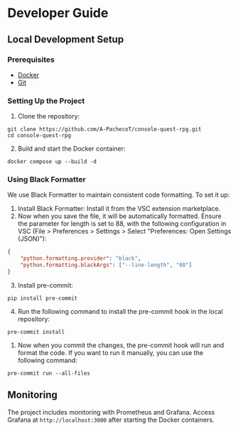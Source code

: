 # Developer Guide

## Local Development Setup

### Prerequisites
- [Docker](https://docs.docker.com/get-docker/)
- [Git](https://git-scm.com/downloads)

### Setting Up the Project

1. Clone the repository:
```
git clone https://github.com/A-PachecoT/console-quest-rpg.git
cd console-quest-rpg
```

2. Build and start the Docker container:
```
docker compose up --build -d
```

### Using Black Formatter

We use Black Formatter to maintain consistent code formatting. To set it up:

1. Install Black Formatter: Install it from the VSC extension marketplace.
2. Now when you save the file, it will be automatically formatted. Ensure the parameter for length is set to 88, with the following configuration in VSC (File > Preferences > Settings > Select "Preferences: Open Settings (JSON)"):

```json
{
    "python.formatting.provider": "black",
    "python.formatting.blackArgs": ["--line-length", "88"]
}
```

3. Install pre-commit:
```
pip install pre-commit
```

4. Run the following command to install the pre-commit hook in the local repository:
```
pre-commit install
```

1. Now when you commit the changes, the pre-commit hook will run and format the code. If you want to run it manually, you can use the following command:
```
pre-commit run --all-files
```


## Monitoring

The project includes monitoring with Prometheus and Grafana. Access Grafana at `http://localhost:3000` after starting the Docker containers.